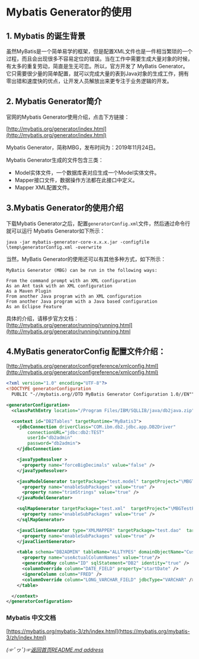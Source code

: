 # Mybatis Generator的使用

## 1. Mybatis 的诞生背景

虽然MyBatis是一个简单易学的框架，但是配置XML文件也是一件相当繁琐的一个过程，而且会出现很多不容易定位的错误。当在工作中需要生成大量对象的时候，有太多的重复劳动，简直是生无可恋。所以，官方开发了 MyBatis Generator。它只需要很少量的简单配置，就可以完成大量的表到Java对象的生成工作，拥有零出错和速度快的优点，让开发人员解放出来更专注于业务逻辑的开发。


## 2. Mybatis Generator简介
官网的Mybatis Generator使用介绍，点击下方链接：

[http://mybatis.org/generator/index.html](http://mybatis.org/generator/index.html)

Mybatis Generator，简称MBG，发布时间为：2019年11月24日。

Mybatis Generator生成的文件包含三类：
* Model实体文件，一个数据库表对应生成一个Model实体文件。
* Mapper接口文件，数据操作方法都在此接口中定义。
* Mapper XML配置文件。

## 3.Mybatis Generator的使用介绍
下载Mybatis Generator之后，配置`generatorConfig.xml`文件，然后通过命令行就可以运行
Mybatis Generator如下所示：
```shell
java -jar mybatis-generator-core-x.x.x.jar -configfile \temp\generatorConfig.xml -overwrite
```
当然，MyBatis Generator的使用还可以有其他多种方式，如下所示：

```text
MyBatis Generator (MBG) can be run in the following ways:

From the command prompt with an XML configuration
As an Ant task with an XML configuration
As a Maven Plugin
From another Java program with an XML configuration
From another Java program with a Java based configuration
As an Eclipse Feature
```

具体的介绍，请移步官方文档：[http://mybatis.org/generator/running/running.html](http://mybatis.org/generator/running/running.html

## 4.MyBatis generatorConfig 配置文件介绍：  
[http://mybatis.org/generator/configreference/xmlconfig.html](http://mybatis.org/generator/configreference/xmlconfig.html)  

```xml
<?xml version="1.0" encoding="UTF-8"?>
<!DOCTYPE generatorConfiguration
  PUBLIC "-//mybatis.org//DTD MyBatis Generator Configuration 1.0//EN""http://mybatis.org/dtd/mybatis-generator-config_1_0.dtd">

<generatorConfiguration>
  <classPathEntry location="/Program Files/IBM/SQLLIB/java/db2java.zip" />

  <context id="DB2Tables" targetRuntime="MyBatis3">
    <jdbcConnection driverClass="COM.ibm.db2.jdbc.app.DB2Driver"
        connectionURL="jdbc:db2:TEST"
        userId="db2admin"
        password="db2admin">
    </jdbcConnection>

    <javaTypeResolver >
      <property name="forceBigDecimals" value="false" />
    </javaTypeResolver>

    <javaModelGenerator targetPackage="test.model" targetProject="\MBGTestProject\src">
      <property name="enableSubPackages" value="true" />
      <property name="trimStrings" value="true" />
    </javaModelGenerator>

    <sqlMapGenerator targetPackage="test.xml"  targetProject="\MBGTestProject\src">
      <property name="enableSubPackages" value="true" />
    </sqlMapGenerator>

    <javaClientGenerator type="XMLMAPPER" targetPackage="test.dao"  targetProject="\MBGTestProject\src">
      <property name="enableSubPackages" value="true" />
    </javaClientGenerator>

    <table schema="DB2ADMIN" tableName="ALLTYPES" domainObjectName="Customer" >
      <property name="useActualColumnNames" value="true"/>
      <generatedKey column="ID" sqlStatement="DB2" identity="true" />
      <columnOverride column="DATE_FIELD" property="startDate" />
      <ignoreColumn column="FRED" />
      <columnOverride column="LONG_VARCHAR_FIELD" jdbcType="VARCHAR" />
    </table>

  </context>
</generatorConfiguration>
```
### Mybatis 中文文档
[https://mybatis.org/mybatis-3/zh/index.html](https://mybatis.org/mybatis-3/zh/index.html)  

*(☞ﾟヮﾟ)☞[返回首页README.md address](https://github.com/fredomli/java-standard)*
